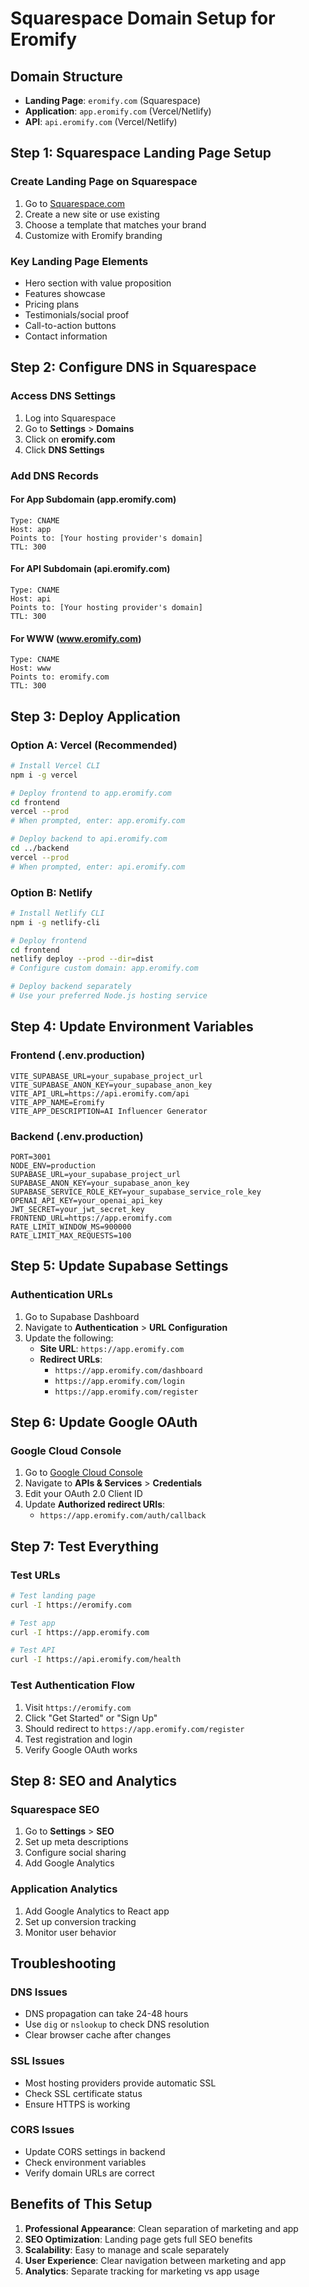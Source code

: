 # Squarespace Domain Setup for Eromify

## Domain Structure
- **Landing Page**: `eromify.com` (Squarespace)
- **Application**: `app.eromify.com` (Vercel/Netlify)
- **API**: `api.eromify.com` (Vercel/Netlify)

## Step 1: Squarespace Landing Page Setup

### Create Landing Page on Squarespace
1. Go to [Squarespace.com](https://squarespace.com)
2. Create a new site or use existing
3. Choose a template that matches your brand
4. Customize with Eromify branding

### Key Landing Page Elements
- Hero section with value proposition
- Features showcase
- Pricing plans
- Testimonials/social proof
- Call-to-action buttons
- Contact information

## Step 2: Configure DNS in Squarespace

### Access DNS Settings
1. Log into Squarespace
2. Go to **Settings** > **Domains**
3. Click on **eromify.com**
4. Click **DNS Settings**

### Add DNS Records

#### For App Subdomain (app.eromify.com)
```
Type: CNAME
Host: app
Points to: [Your hosting provider's domain]
TTL: 300
```

#### For API Subdomain (api.eromify.com)
```
Type: CNAME
Host: api
Points to: [Your hosting provider's domain]
TTL: 300
```

#### For WWW (www.eromify.com)
```
Type: CNAME
Host: www
Points to: eromify.com
TTL: 300
```

## Step 3: Deploy Application

### Option A: Vercel (Recommended)
```bash
# Install Vercel CLI
npm i -g vercel

# Deploy frontend to app.eromify.com
cd frontend
vercel --prod
# When prompted, enter: app.eromify.com

# Deploy backend to api.eromify.com
cd ../backend
vercel --prod
# When prompted, enter: api.eromify.com
```

### Option B: Netlify
```bash
# Install Netlify CLI
npm i -g netlify-cli

# Deploy frontend
cd frontend
netlify deploy --prod --dir=dist
# Configure custom domain: app.eromify.com

# Deploy backend separately
# Use your preferred Node.js hosting service
```

## Step 4: Update Environment Variables

### Frontend (.env.production)
```env
VITE_SUPABASE_URL=your_supabase_project_url
VITE_SUPABASE_ANON_KEY=your_supabase_anon_key
VITE_API_URL=https://api.eromify.com/api
VITE_APP_NAME=Eromify
VITE_APP_DESCRIPTION=AI Influencer Generator
```

### Backend (.env.production)
```env
PORT=3001
NODE_ENV=production
SUPABASE_URL=your_supabase_project_url
SUPABASE_ANON_KEY=your_supabase_anon_key
SUPABASE_SERVICE_ROLE_KEY=your_supabase_service_role_key
OPENAI_API_KEY=your_openai_api_key
JWT_SECRET=your_jwt_secret_key
FRONTEND_URL=https://app.eromify.com
RATE_LIMIT_WINDOW_MS=900000
RATE_LIMIT_MAX_REQUESTS=100
```

## Step 5: Update Supabase Settings

### Authentication URLs
1. Go to Supabase Dashboard
2. Navigate to **Authentication** > **URL Configuration**
3. Update the following:
   - **Site URL**: `https://app.eromify.com`
   - **Redirect URLs**: 
     - `https://app.eromify.com/dashboard`
     - `https://app.eromify.com/login`
     - `https://app.eromify.com/register`

## Step 6: Update Google OAuth

### Google Cloud Console
1. Go to [Google Cloud Console](https://console.cloud.google.com)
2. Navigate to **APIs & Services** > **Credentials**
3. Edit your OAuth 2.0 Client ID
4. Update **Authorized redirect URIs**:
   - `https://app.eromify.com/auth/callback`

## Step 7: Test Everything

### Test URLs
```bash
# Test landing page
curl -I https://eromify.com

# Test app
curl -I https://app.eromify.com

# Test API
curl -I https://api.eromify.com/health
```

### Test Authentication Flow
1. Visit `https://eromify.com`
2. Click "Get Started" or "Sign Up"
3. Should redirect to `https://app.eromify.com/register`
4. Test registration and login
5. Verify Google OAuth works

## Step 8: SEO and Analytics

### Squarespace SEO
1. Go to **Settings** > **SEO**
2. Set up meta descriptions
3. Configure social sharing
4. Add Google Analytics

### Application Analytics
1. Add Google Analytics to React app
2. Set up conversion tracking
3. Monitor user behavior

## Troubleshooting

### DNS Issues
- DNS propagation can take 24-48 hours
- Use `dig` or `nslookup` to check DNS resolution
- Clear browser cache after changes

### SSL Issues
- Most hosting providers provide automatic SSL
- Check SSL certificate status
- Ensure HTTPS is working

### CORS Issues
- Update CORS settings in backend
- Check environment variables
- Verify domain URLs are correct

## Benefits of This Setup

1. **Professional Appearance**: Clean separation of marketing and app
2. **SEO Optimization**: Landing page gets full SEO benefits
3. **Scalability**: Easy to manage and scale separately
4. **User Experience**: Clear navigation between marketing and app
5. **Analytics**: Separate tracking for marketing vs app usage




